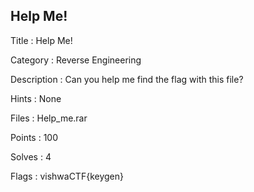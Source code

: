 ## Help Me!

Title : Help Me!

Category : Reverse Engineering

Description : Can you help me find the flag with this file?

Hints : None

Files : Help_me.rar

Points : 100

Solves : 4

Flags : vishwaCTF{keygen}